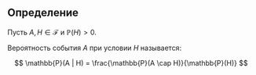
## Определение
Пусть $A, H \in \mathcal{F}$ и $\mathbb{P}(H) > 0$.  

Вероятность события $A$ при условии $H$ называется:  

$$
\mathbb{P}(A | H) = \frac{\mathbb{P}(A \cap H)}{\mathbb{P}(H)}
$$
